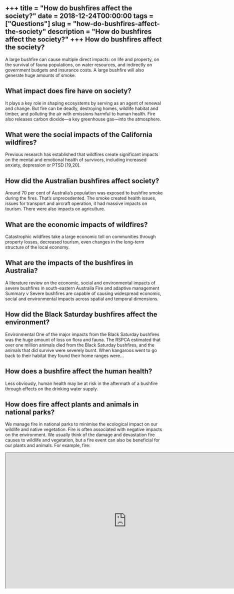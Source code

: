 +++
title = "How do bushfires affect the society?"
date = 2018-12-24T00:00:00
tags = ["Questions"]
slug = "how-do-bushfires-affect-the-society"
description = "How do bushfires affect the society?"
+++
How do bushfires affect the society?
------------------------------------

A large bushfire can cause multiple direct impacts: on life and property, on the survival of fauna populations, on water resources, and indirectly on government budgets and insurance costs. A large bushfire will also generate huge amounts of smoke.

What impact does fire have on society?
--------------------------------------

It plays a key role in shaping ecosystems by serving as an agent of renewal and change. But fire can be deadly, destroying homes, wildlife habitat and timber, and polluting the air with emissions harmful to human health. Fire also releases carbon dioxide—a key greenhouse gas—into the atmosphere.

What were the social impacts of the California wildfires?
---------------------------------------------------------

Previous research has established that wildfires create significant impacts on the mental and emotional health of survivors, including increased anxiety, depression or PTSD \[19,20\].

How did the Australian bushfires affect society?
------------------------------------------------

Around 70 per cent of Australia’s population was exposed to bushfire smoke during the fires. That’s unprecedented. The smoke created health issues, issues for transport and aircraft operation, it had massive impacts on tourism. There were also impacts on agriculture.

What are the economic impacts of wildfires?
-------------------------------------------

Catastrophic wildfires take a large economic toll on communities through property losses, decreased tourism, even changes in the long-term structure of the local economy.

What are the impacts of the bushfires in Australia?
---------------------------------------------------

A literature review on the economic, social and environmental impacts of severe bushfires in south-eastern Australia Fire and adaptive management Summary v Severe bushfires are capable of causing widespread economic, social and environmental impacts across spatial and temporal dimensions.

How did the Black Saturday bushfires affect the environment?
------------------------------------------------------------

Environmental One of the major impacts from the Black Saturday bushfires was the huge amount of loss on flora and fauna. The RSPCA estimated that over one million animals died from the Black Saturday bushfires, and the animals that did survive were severely burnt. When kangaroos went to go back to their habitat they found their home ranges were…

How does a bushfire affect the human health?
--------------------------------------------

Less obviously, human health may be at risk in the aftermath of a bushfire through effects on the drinking water supply.

How does fire affect plants and animals in national parks?
----------------------------------------------------------

We manage fire in national parks to minimise the ecological impact on our wildlife and native vegetation. Fire is often associated with negative impacts on the environment. We usually think of the damage and devastation fire causes to wildlife and vegetation, but a fire event can also be beneficial for our plants and animals. For example, fire:

<iframe allow="accelerometer; autoplay; clipboard-write; encrypted-media; gyroscope; picture-in-picture" allowfullscreen="" class="__youtube_prefs__  epyt-is-override  no-lazyload" data-no-lazy="1" data-origheight="433" data-origwidth="770" data-skipgform_ajax_framebjll="" height="433" id="_ytid_10309" loading="lazy" src="https://www.youtube.com/embed/JD6s29dMQY8?enablejsapi=1&autoplay=0&cc_load_policy=0&cc_lang_pref=&iv_load_policy=1&loop=0&modestbranding=0&rel=1&fs=1&playsinline=0&autohide=2&theme=dark&color=red&controls=1&" title="YouTube player" width="770"></iframe>